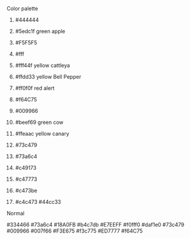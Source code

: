 Color palette
  1.  #444444
  2.  #5edc1f green apple
  3.  #F5F5F5
  3.  #fff
  4.  #fff44f yellow cattleya
  5.  #ffdd33 yellow Bell Pepper
  6.  #ff0f0f red alert
  7.  #f64C75
  8.  #009966
  9.  #beef69 green cow
  10. #ffeaac yellow canary

  11. #73c479
  12. #73a6c4
  13. #c49173
  13. #c47773
  14. #c473be
  15. #c4c473
      #44cc33

Normal

  #334466
  #73a6c4
  #18A0FB
  #b4c7db
  #E7EEFF
  #f0fff0
  #daf1e0
  #73c479
  #009966
  #007f66
  #F3E675
  #f3c775
  #ED7777
  #f64C75


